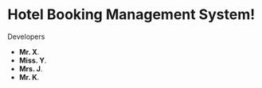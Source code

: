 # Hotel Booking Management System!

Developers
- **Mr. X**. 
- **Miss. Y**. 
- **Mrs. J**. 
- **Mr. K**. 